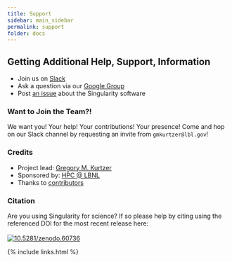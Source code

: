 ```yaml
---
title: Support
sidebar: main_sidebar
permalink: support
folder: docs
---
```


## Getting Additional Help, Support, Information

* Join us on <a href="https://singularity-container.slack.com" target="_blank">Slack</a>
* Ask a question via our <a href="https://groups.google.com/a/lbl.gov/forum/#!forum/singularity" target="_blank">Google Group</a>
* Post <a href="https://www.github.com/singularityware/singularity/issues" target="_blank">an issue</a> about the Singularity software

### Want to Join the Team?!
We want you! Your help! Your contributions! Your presence! Come and hop on our Slack channel by requesting an invite from `gmkurtzer@lbl.gov`!


### Credits

* Project lead: <a href="https://gmkurtzer.github.io/" target="_blank">Gregory M. Kurtzer</a>
* Sponsored by: <a href="http://scs.lbl.gov/" target="_blank">HPC @ LBNL</a>
* Thanks to <a href="{{ site.repo }}/blob/master/AUTHORS" target="_blank">contributors</a>

### Citation

<p>Are you using Singularity for science? If so please help by citing using the referenced DOI for the most recent release here: <br><br>
<a target="_blank" href="http://dx.doi.org/10.5281/zenodo.60736"><img src="https://zenodo.org/badge/doi/10.5281/zenodo.60736.svg" alt="10.5281/zenodo.60736"></a>
</p>

{% include links.html %}
